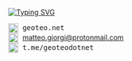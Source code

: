 <!-- Links list -->
[geoteo]: https://www.geoteo.net
[protonmail]: mailto:matteo.giorgi@protonmail.com
[telegram]: https://t.me/geoteodotnet
<!-- Links list -->

<!-- [![Top Langs](https://github-readme-stats.vercel.app/api/top-langs/?username=matteogiorgi&show_icons=true&theme=tokyonight&layout=compact)](https://github.com/anuraghazra/github-readme-stats) -->

[![Typing SVG](https://readme-typing-svg.herokuapp.com?multiline=true&width=500&lines=Hello+there,+I'm+Geoteo!++++++++++)](https://git.io/typing-svg)

<a href="https://www.geoteo.net" style="text-decoration:none;font-family:monospace;"><img align="center" src="https://github.com/matteogiorgi/matteogiorgi/blob/master/assets/geoteo.svg" alt="Medium" height="20" width="20" /> geoteo.net</a>\
<a href="mailto:matteo.giorgi@protonmail.com" style="text-decoration:none;font-family:monospace;"><img align="center" src="https://github.com/matteogiorgi/matteogiorgi/blob/master/assets/email.svg" alt="Medium" height="20" width="20" /> matteo.giorgi@protonmail.com</a>\
<a href="https://t.me/geoteodotnet" style="text-decoration:none;font-family:monospace;"><img align="center" src="https://github.com/matteogiorgi/matteogiorgi/blob/master/assets/telegram.svg" alt="Medium" height="20" width="20" /> t.me/geoteodotnet</a>
